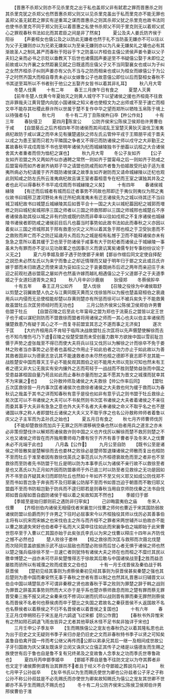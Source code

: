 <!-- { "loadSidebar": true } -->
　　【晋惠不杀郑父则亦不见杀里克之出于私也盖郑父非有弑君之罪而晋惠杀之则其杀里克犹之杀郑父也然晋惠杀郑父则又以见杀里克虽出于私而里克亦不能无罪也盖郑父虽无弑君之罪实有逆重耳之谋而晋惠杀之则其杀郑父犹之杀里克也故书法同也使书杀里克不同于郑父则无以着晋惠之私使书杀郑父不同于里克则无以着郑父贰心之罪观春秋书法如北而其君臣之间是非了然矣】
　　夏公及夫人姜氏防齐侯于阳谷
　　【声姜桓女也僖公及之以防此无嫌者也然于礼不当防虽无嫌亦不可以往以为父子无嫌则亦以为兄弟无嫌矣以为至亲无嫌则亦以为凡亲无嫌矣礼之壊也必有其渐故圣人之制礼甚严而春秋于阳谷于卞之防虽以齐桓伯主僖公贤侯声姜令妻以父子夫妇之亲而必书之示贬以垂教天下后世也诸儒因声姜逆至不书疑僖公娶于未即位之前故或以为齐襄之女然距襄见弑之日既逺而庄僖父子又不当同娶襄女也或以为子纠之女然齐桓杀子纠则声姜亦有父仇不当与之防而相亲也或以为桓女而嫁僖公于为公子之时然齐国大而桓自尊贵未必以女嫁鲁公子也故意僖公即位以后而娶桓女春秋不书其逆至耳所以不书者别于他公之五娶齐女皆书以着其非礼耳】
　　秋八月大雩
　　冬楚人伐黄
　　十有二年
　　春王三月庚午日有食之
　　夏楚人灭黄
　　【前年冬楚人伐黄今年夏始灭之则黄人城守不下以望诸侯之援也齐桓竟不往救岂非罪哉夫江黄背楚内向犹小国诸侯之知义者也使桓文为之出师或不至于速亡而桓文卒不能存其社稷此蔡许所以世属于楚不复作中华之望而郑所以牺牲玉帛陈于境上以待强者与】
　　秋七月
　　冬十有二月丁丑陈侯杵臼卒【杵公作处】
　　十有三年
　　春狄侵卫
　　夏四月陈宣公
　　公防齐侯宋公陈侯卫侯郑伯许男曹伯于咸
　　【自盟葵丘之后齐桓四年不防诸侯而其间戎乱王室楚灭黄狄灭温伐卫淮夷病杞故防于咸以谋之而卒未见有攘楚遏狄之师左氏云管仲平戎于王隰朋平戎于晋夫以戎之为患王室而只若为平隣国之争者又不得已而防诸侯之师以戍守之大非勤王之畧故春秋平戎戍周皆不书也至明年诸侯为杞而城縁陵独书于册葢以讥桓之大合诸侯舍其大者重者而但为恤杞之谋也】
　　秋九月大雩
　　冬公子友如齐
　　【公子友如齐涖盟之外又两如齐似亦通聘之常然一则如齐于盟甯母之后一则如齐于防咸之后盟甯母而如齐者谢齐纳郑子华之请盟也防咸而如齐者鲁为伯姬故受托幼子适为淮夷所病必为杞请援于齐齐既防诸侯谋之故季友如齐谢防而又请命城縁陵以迁杞也观此则知咸之防左氏所云淮夷病杞故且谋王室者葢桓意专在杞而王室之谋独其并及之者也此可以得春秋不书平戎戍周而书城縁陵之义矣】
　　十有四年
　　春诸侯城縁陵
　　【有迁而后城者有城而后迁者事势不同故也邢即迁于夷仪则夷仪为邢之夷仪故书曰城邢卫渡河野处未有迁所杞病淮夷未有迁志诸侯先为之城以待其迁不当曰城卫城杞故书曰城楚丘城縁陵其后如晋平合十一国之大夫以城杞葢因杞之城郭而増修之则曰城杞矣城郉序三国之师者以三国之师救邢即以三国之师城邢也城楚丘不序者诸侯各助其役以城之非有约防或既约防而非牵率以往如戍郑之不复序诸侯也城縁陵书诸侯者即防咸之诸侯前目后凡也葢当时事势如此故书法如此而春秋之义亦因以着矣以三国之师城邢其于邢有救患分灾之义所以着其急于邢也桓之于卫受狄患而不之救败而奔亡而不之防迁延歳月乆而后为之城是桓有私憾于卫而不能释诸侯亦未有急急之意所以着其缓于卫也至于防诸侯于咸事有大于防杞者而诸侯止于城縁陵一事虽未为有罪而亦不足以见功故畧之也因事示义而褒讥寓矣诸儒专封专事纷纷议论于义无之】
　　夏六月季姬及鄫子遇于防使鄫子来朝【鄫谷作缯后同文定使自择配之説恐未必然左氏以为来宁而鲁止之却近情理而又疑于明年归于鄫之文此或吕氏许嫁于鄫而未归故遇之而使来请为妥如庄公之于哀姜既纳币后迟之两年而亲迎庄于未迎之前观社遇谷盟扈之屡如齐也然虽许嫁而越礼相遇僖公之于父道鄫子之于夫道季姬之于女道妇道胥失之矣】
　　秋八月辛卯沙鹿崩
　　狄侵郑
　　冬蔡侯肸卒
　　十有五年
　　春王正月公如齐
　　楚人伐徐
　　【召陵之役徐为中诸侯取舒以剪楚之羽翼故楚人仇之与江黄同既灭黄而又伐徐皆所以为报也楚盖窥桓伯之衰歳用兵以内侵而无忌使桓能却楚以存黄则楚亦有所惩而徐可以不被兵矣失于不能救黄故虽盟牡丘次匡劳师经时而无功也】
　　三月公防齐侯宋公陈侯卫侯郑伯许男曹伯盟于牡丘
　　【自盟召陵之后至此七年甯母之盟为郑也于洮葵丘之盟皆以定王世子也于咸以谋杞则防而不盟救徐而盟者将用诸侯之师而一其心也夫以伯主率诸侯而攘楚救患乃有疑于其心之不一而复寻前盟宜其志之不遂而事之无济矣】
　　遂次于匡
　　【大约齐桓用兵不肯轻于临阵决战故盟牡丘次匡将以先声慑楚使解徐而去也不知鸟惟伤弓乃下虚召陵之役楚受盟而未受创蓄力数年方欲挫中国以雪前耻岂慑于声势之虚张哉至不得已而使大夫将兵以往又伐厉以为解徐之计而徐卒不免于娄林之败者当亦事势之必至者也盖桓之作用止于如此伯者之功力亦止于如此故以为善其救者固非以为德衰志怠讥其不能速救者亦未尽然也桓之德即不衰志即不怠其能一战胜楚安中国而尊天王乎必不能矣观其图伯之初不能用大师以克狄可知也然未有王者之德又非大公无我实有安内攘外之志而苟轻于一战战而不胜则楚势益张而中国之受患益甚桓固自量乃苟且如此而止春秋亦量而恕之盖不愿其为晋文之城濮而犹幸其不为宋襄之也】
　　公孙敖帅师及诸侯之大夫救徐【帅公作率后同】
　　【盟牡丘次匡救徐皆一月内事次匡者诸侯次也救徐者诸侯之大夫救也何为缓于救而以为春秋讥之哉盖于其书之详而知春秋有意乎是役也如非有意乎讥之则书盟于牡丘救徐止矣次匡可以不书诸侯之大夫可以不书矣然则书次匡书诸侯之大夫者着诸侯之不亲往而委其事于大夫非有急急之意也外大夫不名者大夫奉诸侯之命义不取乎名之也不歴诸国以序之称人者即盟牡丘诸侯之大夫义又不取乎序之也名公孙敖称帅师者着鲁以庆父之子主军而为孟孙氏之始也】
　　夏五月日有食之
　　秋七月齐师曹师伐厉
　　【不能却楚救徐而加兵于无罪之厉所谓移祸空桑也然以伯者用兵之道言之亦未必非策但楚伐许以解郑而诸侯救许则中国之义也齐伐厉以解徐而楚不救厉则楚之不义也又诸侯之师皆在而齐独用曹师毋乃曹有悦于齐齐有善于曹者乎及冬宋人之伐曹未必不兆端于此也】
　　八月螽【公作】
　　九月公至自防
　　【既书公至是诸侯之师皆散矣是楚解徐而去也娄林之败徐必是楚师暂退赚诸侯之师散而复出也桓防不至而牡丘于淮至者因有救徐伐英氏之事范氏以为齐桓德衰故危而至之者非也不至救徐而至防者先书防盟于牡丘是明以防为本事李氏以为诸侯不亲行故不以救徐至者是也又髙氏以为正月如齐因而防盟暴师于外已逾三时以防至者见救徐之无功是因如齐不书至自齐疑其未归而即防牡丘也然如十年如齐不至又何义耶又如成公防伐郑不至而书如晋岂急于奔丧而不及归耶襄公防鄬不至而书如晋岂迫于朝晋而不敢归耶又盟戯不至而书防柤岂勤于防呉而不遑归耶若是则春秋当用自京师防伐秦之法书自伐郑如晋自鄬如晋自戯防诸侯于柤以着之矣故知其不然也】
　　季姬归于鄫
　　【季姬至是始归鄫则前之遇防非归寜矣】
　　己卯晦震夷伯之庙
　　冬宋人伐曹
　　【齐桓创伯内诸侯无相侵伐者宋襄忽兴伐曹之师何也曹近于宋其国防弱故诸侯防盟以伯爵而列于许男之下往时必屈事宋今以齐桓独役其师以伐厉必其善事伯主将有以抗宋而宋嫉之也宋伐伯主之所与而齐桓不之罪者宋两世辅齐以伯故亦不能以曹之故遽失宋好也伯者牵于私而大义莫申往往如此而宋襄争伯之端即始于此宋曹世怨卒至于入曹以亡其国亦始于此矣张氏李氏以为宋之伐曹以释庄十四年从齐防伐之憾不必然也】
　　楚人败徐于娄林
　　【桓之救徐而次匡与救邢而次聂北伐楚而次陉同意盖欲振旅示武不战以屈敌也而楚必败徐而后甘心者无惧于诸侯之师也然以楚之强兵临徐徐不至一旦速亡者则犹恃有诸侯大夫之师在也而桓之不糜烂其民以徼幸博楚之一战亦未可尽非矣楚惟得志于徐故其后敢与中国诸侯战至之胜而益恣屡胜而骄所以有城濮之败而成晋文之伯也】
　　十有一月壬戌晋侯及秦伯战于韩获晋侯
　　【楚初见经其事则为虏蔡侯秦初见经其事则为获晋侯甚矣秦楚之强也其后楚则为患中国而秦安然无事于春秋之世者有晋以制之也然其礼晋惠以归辅晋文以伯合中国以靖楚氛亦不可谓非秦穆之贤也故春秋于莘之败则为罪楚之辞于韩之战则为罪晋之辞虽其事势则然而大义亦于是乎系也楚诈蔡师救息而败之楚有罪而蔡无罪晋受秦三施不报又闭之籴秦来伐不修词以谢而抗师以战则晋有罪而秦无罪然则蔡侯名而晋侯不名者何也蔡侯虏而卒于楚比之失国之君故名之秦获晋侯不乆返国故不名也名蔡侯者以着蔡侯之不归不名晋侯者以着晋侯之复国也】
　　十有六年
　　春王正月戊申朔陨石于宋五是月六鹢退飞过宋都【陨公作霣】
　　【春秋书外异惟宋有之然如陨石鹢退飞雨虫皆异之尤者其他草妖木怪不足书矣非独详于宋也】
　　三月壬申公子季友卒
　　【生而赐族僖公之宠友也春秋仍之以着其隆私恩也此为出于旧史之文无疑则书季子来归亦是仍旧史之文而非春秋特书季子以贤之可知矣盖鲁自伯禽开国一传而考公继父再传而公即以弟承兄其后一继一及相间成世故公子牙引国故为庆父谋友既诛牙立闵又诛庆父立僖正其传子之绪是以僖德友而生赐之族使世有后于鲁也自是鲁不复有兄终弟及之变故鲁人念季友之功而季氏世専鲁政也】
　　夏四月丙申鄫季姬卒
　　【鄫姬不葬自是鲁不往防文定以为夺其葬者非也文定于诸侯葬例谓有治其罪而不者且于经义不合夺鄫姬之葬説乌可从】
　　秋七月甲子公孙兹卒
　　【友卒书氏以为生而赐氏使世为卿也公孙兹者公子牙之子称公孙不称公孙叔兹是不必先赐氏而亦使世为卿矣故知赐氏为僖公之宠友其世卿不世卿亦不系乎生而赐氏不赐氏也】
　　冬十有二月公防齐侯宋公陈侯卫侯郑伯许男邢侯曹伯于淮
